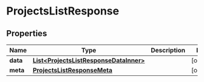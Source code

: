 

# ProjectsListResponse


## Properties

| Name | Type | Description | Notes |
|------------ | ------------- | ------------- | -------------|
|**data** | [**List&lt;ProjectsListResponseDataInner&gt;**](ProjectsListResponseDataInner.md) |  |  [optional] |
|**meta** | [**ProjectsListResponseMeta**](ProjectsListResponseMeta.md) |  |  [optional] |



